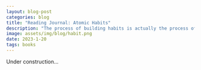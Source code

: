 ```yaml
---
layout: blog-post
categories: blog
title: "Reading Journal: Atomic Habits"
description: "The process of building habits is actually the process of becoming yourself"
image: assets/img/blog/habit.png
date: 2023-1-20
tags: books
---
```




Under construction...

